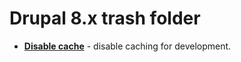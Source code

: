 # Drupal 8.x trash folder

* [**Disable cache**](disable_cache.md) - disable caching for development. 